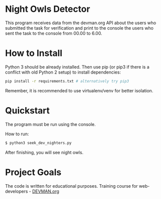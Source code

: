 # Night Owls Detector

This program receives data from the devman.org API about the users who submitted the task for verification and print to the console the users who sent the task to the console from 00.00 to 6.00.

# How to Install

Python 3 should be already installed. Then use pip (or pip3 if there is a conflict with old Python 2 setup) to install dependencies:
```bash
pip install -r requirements.txt # alternatively try pip3
```
Remember, it is recommended to use virtualenv/venv for better isolation.

# Quickstart

The program must be run using the console.

How to run:
```bash
$ python3 seek_dev_nighters.py
```
After finishing, you will see night owls.

# Project Goals

The code is written for educational purposes. Training course for web-developers - [DEVMAN.org](https://devman.org)
